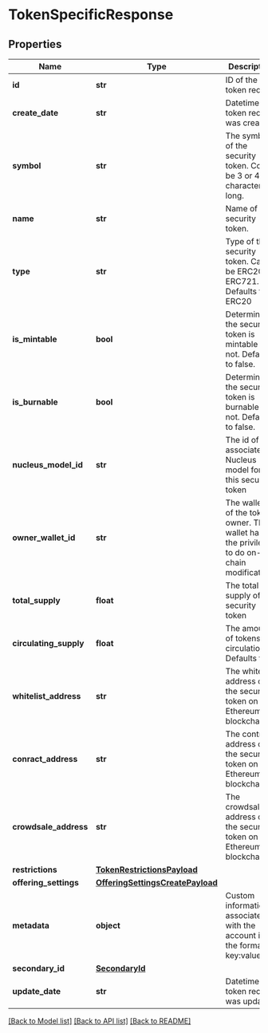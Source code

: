 # TokenSpecificResponse

## Properties
Name | Type | Description | Notes
------------ | ------------- | ------------- | -------------
**id** | **str** | ID of the token record | [optional] 
**create_date** | **str** | Datetime the token record was created | [optional] 
**symbol** | **str** | The symbol of the security token. Could be 3 or 4 characters long. | 
**name** | **str** | Name of the security token. | 
**type** | **str** | Type of the security token. Can be ERC20 or ERC721. Defaults to ERC20 | [optional] [default to 'ERC20']
**is_mintable** | **bool** | Determines if the security token is mintable or not. Defaults to false. | [optional] [default to False]
**is_burnable** | **bool** | Determines if the security token is burnable or not. Defaults to false. | [optional] [default to False]
**nucleus_model_id** | **str** | The id of the associated Nucleus model for this security token | 
**owner_wallet_id** | **str** | The wallet id of the token owner. This wallet has the privileges to do on-chain modifications | 
**total_supply** | **float** | The total supply of the security token | 
**circulating_supply** | **float** | The amount of tokens in circulation. Defaults to 0 | [optional] 
**whitelist_address** | **str** | The whitelist address of the security token on the Ethereum blockchain | [optional] 
**conract_address** | **str** | The contract address of the security token on the Ethereum blockchain | [optional] 
**crowdsale_address** | **str** | The crowdsale address of the security token on the Ethereum blockchain | [optional] 
**restrictions** | [**TokenRestrictionsPayload**](TokenRestrictionsPayload.md) |  | [optional] 
**offering_settings** | [**OfferingSettingsCreatePayload**](OfferingSettingsCreatePayload.md) |  | [optional] 
**metadata** | **object** | Custom information associated with the account in the format key:value | [optional] 
**secondary_id** | [**SecondaryId**](SecondaryId.md) |  | [optional] 
**update_date** | **str** | Datetime the token record was updated | [optional] 

[[Back to Model list]](../README.md#documentation-for-models) [[Back to API list]](../README.md#documentation-for-api-endpoints) [[Back to README]](../README.md)


